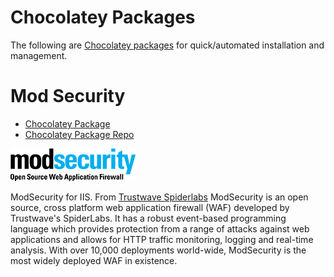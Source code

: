 # Chocolatey Packages

The following are [Chocolatey packages](https://chocolatey.org) for quick/automated installation and management.

# Mod Security

 - [Chocolatey Package](https://chocolatey.org/packages/modsecurity/2.9.1)
 - [Chocolatey Package Repo](https://github.com/truemed/choco-packages/tree/master/modsecurity)

[![N|Solid](https://raw.githubusercontent.com/truemed/choco-packages/master/modsecurity/resources/modsecurity.png)](https://chocolatey.org/packages/modsecurity/2.9.1)

ModSecurity for IIS. From [Trustwave Spiderlabs](https://github.com/SpiderLabs/ModSecurity)
ModSecurity is an open source, cross platform web application firewall (WAF) developed by Trustwave's SpiderLabs. It has a robust event-based programming language which provides protection from a range of attacks against web applications and allows for HTTP traffic monitoring, logging and real-time analysis. With over 10,000 deployments world-wide, ModSecurity is the most widely deployed WAF in existence.